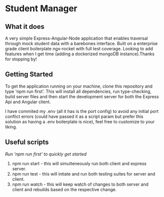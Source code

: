 # Student Manager

## What it does

A very simple Express-Angular-Node application that enables traversal through mock student data with a barebones interface. Built on a enterprise grade client boilerplate ngx-rocket with full test coverage. Looking to add features when I get time (adding a dockerized mongoDB instance).Thanks for stopping by! 

## Getting Started

To get the application running on your machine, clone this repository and type 'npm run first'.
This will install all dependencies, run type-checking, build server files and then start the development server for both the Express Api and Angular client.

I have commited my .env (all it has is the port config) to avoid any initial port conflict errors (could have passed it as a script param but prefer this solution as having a .env boilerplate is nice), feel free to customize to your liking.

## Useful scripts

*Run 'npm run first' to quickly get started*

1. npm run start - this will simulteneously run both client and express server.
2. npm run test - this will intiate and run both testing suites for server and client.
3. npm run watch - this will keep watch of changes to both server and client and rebuilds based on the respective change.
